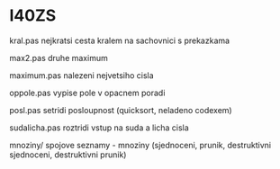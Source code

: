 I40ZS
==

kral.pas	nejkratsi cesta kralem na sachovnici s prekazkama

max2.pas	druhe maximum

maximum.pas	nalezeni nejvetsiho cisla

oppole.pas	vypise pole v opacnem poradi

posl.pas	setridi posloupnost (quicksort, neladeno codexem)

sudalicha.pas	roztridi vstup na suda a licha cisla

mnoziny/	spojove seznamy - mnoziny (sjednoceni, prunik, 
destruktivni sjednoceni, destruktivni prunik)
